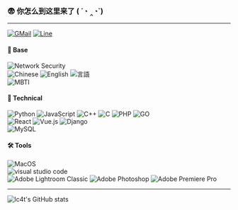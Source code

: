 ### 😨 你怎么到这里来了 ( ´◔ ‸◔`)

<!--
**lc4t/lc4t** is a ✨ _special_ ✨ repository because its `README.md` (this file) appears on your GitHub profile.

Here are some ideas to get you started:

- 🔭 I’m currently working on ...
- 🌱 I’m currently learning ...
- 👯 I’m looking to collaborate on ...
- 🤔 I’m looking for help with ...
- 💬 Ask me about ...
- 📫 How to reach me: ...
- 😄 Pronouns: ...
- ⚡ Fun fact: ...
-->
---

<p align="left"

   <a href="mailto:lc4t0.0@gmail.com"><img alt="GMail" src="https://img.shields.io/badge/Gmail-D14836?style=flat&logo=gmail&logoColor=white"></a>
   <a href="https://line.me/ti/p/9FwkUc6z0D"><img alt="Line" src="https://img.shields.io/badge/Line-00C300?style=flat&logo=line&logoColor=white"></a>

</p>

#### 🐠 Base
<p aligh="left">
   <img alt="Network Security" src="https://img.shields.io/badge/industry-Network%20Security-66CCFF?style=flat-square">
   <br/>
   <img alt="Chinese" src="https://img.shields.io/badge/语言-简体中文(100%25)-CC0033?style=flat-square">
   <img alt="English" src="https://img.shields.io/badge/Language-English(70%25)-FFCC00?style=flat-square">
   <img alt="言語" src="https://img.shields.io/badge/言語-日本語(20%25)-006600?style=flat-square">
   <br/>
   <img alt="MBTI" src="https://img.shields.io/badge/MBTI-INTP-green?style=flat-square">
</p>

#### 🚀 Technical

<p align="left">

  <img alt="Python" src="https://img.shields.io/badge/Python-3776AB?style=flat-square&logo=python&logoColor=white">
  <img alt="JavaScript" src="https://img.shields.io/badge/JavaScript-F7DF1E?style=flat-square&logo=javascript&logoColor=black">
  <img alt="C++" src="https://img.shields.io/badge/C%2B%2B-00599C?style=flat-square&logo=c%2B%2B&logoColor=white">
  <img alt="C" src="https://img.shields.io/badge/C-00599C?style=flat-square&logo=c&logoColor=white">
  <img alt="PHP" src="https://img.shields.io/badge/PHP-777BB4?style=flat-square&logo=php&logoColor=white">
  <img alt="GO" src="https://img.shields.io/badge/Go-00ADD8?style=flat-square&logo=go&logoColor=white">
  <br/>


  <img alt="React" src="https://img.shields.io/badge/React-20232A?style=flat-square&logo=react&logoColor=61DAFB">
  <img alt="Vue.js" src="https://img.shields.io/badge/Vue.js-35495E?style=flat-square&logo=vue.js&logoColor=4FC08D">
  <img alt="Django" src="https://img.shields.io/badge/Django-092E20?style=flat-square&logo=django&logoColor=white">
  <br/>
  
  <img alt="MySQL" src="https://img.shields.io/badge/MySQL-00000F?style=flat-square&logo=mysql&logoColor=white">
</p>

#### 🛠 Tools

<p align="left">
  <img alt="MacOS" src="https://img.shields.io/badge/mac%20os-000000?style=flat-square&logo=macos&logoColor=F0F0F0">
  <br/>
  <img alt="visual studio code" src="https://img.shields.io/badge/Visual_Studio_Code-0078D4?style=flat-square&logo=visual%20studio%20code&logoColor=white">
  <br/>
  <img alt="Adobe Lightroom Classic" src="https://img.shields.io/badge/Adobe%20Lightroom%20Classic-31A8FF.svg?style=flat-square&logo=Adobe%20Lightroom%20Classic&logoColor=white">
  <img alt="Adobe Photoshop" src="https://img.shields.io/badge/adobe%20photoshop-%2331A8FF.svg?style=flat-square&logo=adobe%20photoshop&logoColor=white">
  <img alt="Adobe Premiere Pro" src="https://img.shields.io/badge/Adobe%20Premiere%20Pro-9999FF.svg?style=flat-square&logo=Adobe%20Premiere%20Pro&logoColor=white">
<p/>

---

![lc4t's GitHub stats](https://github-readme-stats.vercel.app/api?username=lc4t&show_icons=true)






